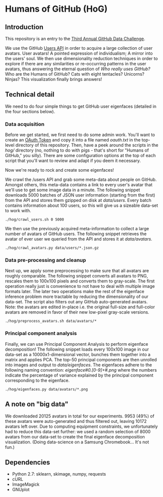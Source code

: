 # Humans of GitHub (HoG)

## Introduction

This repository is an entry to the [Third Annual GitHub Data
Challenge](https://github.com/blog/1864-third-annual-github-data-challenge).

We use the GitHub [Users API](https://developer.github.com/v3/users/) in order
to acquire a large collection of user avatars. User avatars! A pointed
expression of individualism; A mirror into the users' soul. We then use
dimensionality reduction techniques in order to explore if there are any
similarities or re-occurring patterns in the user avatars, thus answering the
eternal question of *Who really uses GitHub?* Who are the Humans of GitHub? Cats
with eight tentacles?  Unicorns? Ninjas? This visualization finally brings
answers!

## Technical detail

We need to do four simple things to get GitHub user eigenfaces (detailed in the
four sections below).

### Data acquisition

Before we get started, we first need to do some admin work. You'll want to
create an [OAuth
Token](https://help.github.com/articles/creating-an-access-token-for-command-line-use)
and copy it into a file named *oauth.txt* in the top-level directory of this
repository. Then, have a peek around the scripts in the *hog/* directory (no,
nothing to do with pigs - that's short for "Humans of GitHub," you silly).
There are some configuration options at the top of each script that you'll want
to review and adapt if you deem it necessary.

Now we're ready to rock and create some eigenfaces!

We crawl the /users API and grab some meta-data about people on GitHub.  Amongst
others, this meta-data contains a link to every user's avatar that we'll use to
get some image data in a minute. The following snippet downloads 5000 batches of
JSON user information (starting from the first) from the API and stores them
gzipped on disk at *data/users*. Every batch contains information about 100
users, so this will give us a sizeable data-set to work with.

`./hog/crawl_users.sh 0 5000`

We then use the previously acquired meta-information to collect a large number
of avatars of GitHub users. The following snippet retrieves the avatar of ever
user we queried from the API and stores it at *data/avatars*.

`./hog/crawl_avatars.py data/users/*.json.gz`

### Data pre-processing and cleanup

Next up, we apply some preprocessing to make sure that all avatars are roughly
comparable. The following snippet converts all avatars to PNG, rescales them to
100x100 pixels and converts them to gray-scale. The first operation really just
is convenience to not have to deal with multiple image formats later.  The later
two operations make the rest of the eigenface inference problem more tractable
by reducing the dimensionality of our data-set. The script also filters out any
GitHub auto-generated avatars. Note: the avatars are edited in-place i.e. the
original full-size and full-color avatars are removed in favor of their new
low-pixel gray-scale versions.

`./hog/preprocess_avatars.sh data/avatars/*`

### Principal component analysis

Finally, we can use Principal Component Analysis to perform eigenface
decomposition! The following snippet loads every 100x100 image in our data-set
as a 10000x1-dimensional vector, bunches them together into a matrix and applies
PCA. The top-50 principal components are then unrolled into images and output to
*data/eigenfaces*. The eigenfaces adhere to the following naming convention:
*eigenface#0.[0-9]+#.png* where the numbers indicate the percentage of variance
explained by the principal component corresponding to the eigenface.

`./hog/eigenfaces.py data/avatars/*.png`

## A note on "big data"

We downloaded 20125 avatars in total for our experiments. 9953 (49%) of these
avatars were auto-generated and thus filtered out, leaving 10172 avatars left
over. Due to computing equipment constraints, we unfortunately had to reduce
this data-set further: we used a random selection of 8000 avatars from our
data-set to create the final eigenface decomposition visualization. (Doing
data-science on a Samsung Chromebook... It's not fun.)

## Dependencies

- Python 2.7: sklearn, skimage, numpy, requests
- cURL
- ImageMagick
- GNUplot
